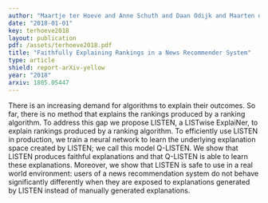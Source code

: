 ```yaml
---
author: "Maartje ter Hoeve and Anne Schuth and Daan Odijk and Maarten de Rijke"
date: "2018-01-01"
key: terhoeve2018
layout: publication
pdf: /assets/terhoeve2018.pdf
title: "Faithfully Explaining Rankings in a News Recommender System"
type: article
shield: report-arXiv-yellow
year: "2018"
arxiv: 1805.05447
---
```


There is an increasing demand for algorithms to explain their outcomes. So far, there is no method that explains the
rankings produced by a ranking algorithm. To address this gap we propose LISTEN, a LISTwise ExplaiNer, to explain
rankings produced by a ranking algorithm. To efficiently use LISTEN in production, we train a neural network to learn
the underlying explanation space created by LISTEN; we call this model Q-LISTEN. We show that LISTEN produces faithful
explanations and that Q-LISTEN is able to learn these explanations. Moreover, we show that LISTEN is safe to use in a
real world environment: users of a news recommendation system do not behave significantly differently when they are
exposed to explanations generated by LISTEN instead of manually generated explanations.
